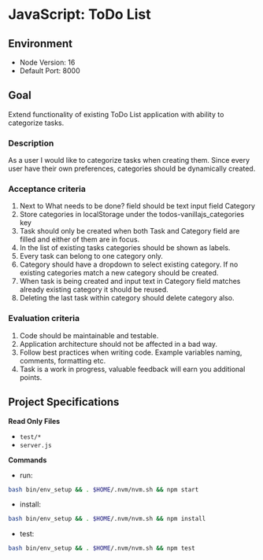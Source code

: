# JavaScript: ToDo List

## Environment 

- Node Version: 16
- Default Port: 8000

## Goal

Extend functionality of existing ToDo List application with ability to categorize tasks.

### Description

As a user I would like to categorize tasks when creating them. Since every user have their own preferences, categories should be dynamically created.

### Acceptance criteria

1. Next to What needs to be done? field should be text input field Category  
2. Store categories in localStorage under the todos-vanillajs_categories key  
3. Task should only be created when both Task and Category field are filled and either of them are in focus.   
4. In the list of existing tasks categories should be shown as labels.  
5. Every task can belong to one category only.  
6. Category should have a dropdown to select existing category. If no existing categories match a new category should be created.   
7. When task is being created and input text in Category field matches already existing category it should be reused.  
8. Deleting the last task within category should delete category also.  

### Evaluation criteria

1. Code should be maintainable and testable.  
2. Application architecture should not be affected in a bad way.  
3. Follow best practices when writing code. Example variables naming, comments, formatting etc.  
4. Task is a work in progress, valuable feedback will earn you additional points.  


## Project Specifications

**Read Only Files**
- `test/*`
- `server.js`

**Commands**
- run: 
```bash
bash bin/env_setup && . $HOME/.nvm/nvm.sh && npm start
```
- install: 
```bash
bash bin/env_setup && . $HOME/.nvm/nvm.sh && npm install
```
- test: 
```bash
bash bin/env_setup && . $HOME/.nvm/nvm.sh && npm test
```
